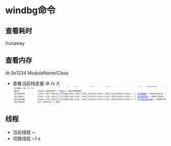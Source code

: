 # windbg命令

## 查看耗时
!runaway

## 查看内存
dt 0x1234 ModuleName!Class

* 查看当前栈变量
dt /v /t
![picture 1](../../images/386cab651f90dcbd19af3ce2d74629c8dd2032ff3401ae21f16ab778d2344434.png)  

## 线程
* 当前线程
  ~.
* 切换线程
  ~1 s


